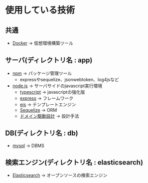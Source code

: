 # 使用している技術

## 共通

- [Docker](https://www.docker.com/) -> 仮想環境構築ツール

## サーバ(ディレクトリ名 : app)

- [npm](https://www.npmjs.com/) -> パッケージ管理ツール
  - expressやsequelize、jsonwebtoken、log4jsなど
- [node.js](https://nodejs.org/ja/) -> サーバサイドのjavascript実行環境
  - [typescript](https://www.typescriptlang.org/) -> javascriptの強化版
  - [express](https://expressjs.com/ja/) -> フレームワーク
  - [ejs](https://ejs.co/) -> テンプレートエンジン
  - [Sequelize](https://sequelize.org/) -> ORM
  - [ドメイン駆動設計](https://ja.wikipedia.org/wiki/%E3%83%89%E3%83%A1%E3%82%A4%E3%83%B3%E9%A7%86%E5%8B%95%E8%A8%AD%E8%A8%88) -> 設計手法

## DB(ディレクトリ名 : db)

- [mysql](https://www.mysql.com/jp/) -> DBMS

## 検索エンジン(ディレクトリ名 : elasticsearch)

- [Elasticsearch](https://www.elastic.co/jp/) -> オープンソースの検索エンジン
